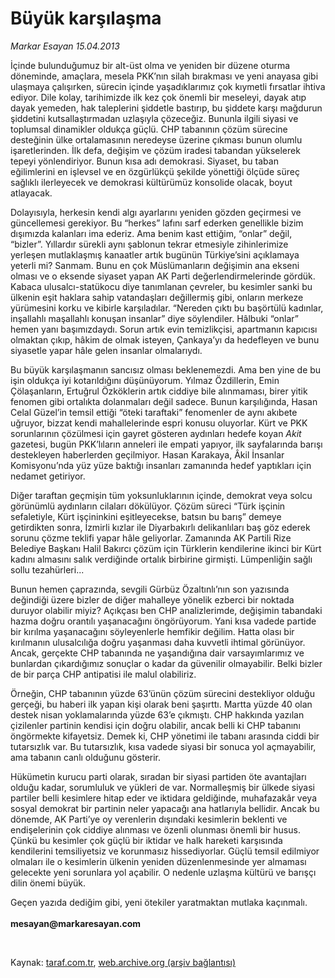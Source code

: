 # Büyük karşılaşma

*Markar Esayan 15.04.2013*

<div class="yazi"><p>İçinde bulunduğumuz bir alt-üst olma ve yeniden bir düzene oturma döneminde, amaçlara, mesela PKK’nın silah bırakması ve yeni anayasa gibi ulaşmaya çalışırken, sürecin içinde yaşadıklarımız çok kıymetli fırsatlar ihtiva ediyor. Dile kolay, tarihimizde ilk kez çok önemli bir meseleyi, dayak atıp dayak yemeden, hak taleplerini şiddetle bastırıp, bu şiddete karşı mağdurun şiddetini kutsallaştırmadan uzlaşıyla çözeceğiz. Bununla ilgili siyasi ve toplumsal dinamikler oldukça güçlü. CHP tabanının çözüm sürecine desteğinin ülke ortalamasının neredeyse üzerine çıkması bunun olumlu işaretlerinden. İlk defa, değişim ve çözüm iradesi tabandan yükselerek tepeyi yönlendiriyor. Bunun kısa adı demokrasi. Siyaset, bu taban eğilimlerini en işlevsel ve en özgürlükçü şekilde yönettiği ölçüde süreç sağlıklı ilerleyecek ve demokrasi kültürümüz konsolide olacak, boyut atlayacak.</p>
<p>Dolayısıyla, herkesin kendi algı ayarlarını yeniden gözden geçirmesi ve güncellemesi gerekiyor. Bu “herkes” lafını sarf ederken genellikle bizim dışımızda kalanları ima ederiz. Ama benim kast ettiğim, “onlar” değil, “bizler”. Yıllardır sürekli aynı şablonun tekrar etmesiyle zihinlerimize yerleşen mutlaklaşmış kanaatler artık bugünün Türkiye’sini açıklamaya yeterli mi? Sanmam. Bunu en çok Müslümanların değişimin ana ekseni olması ve o eksende siyaset yapan AK Parti değerlendirmelerinde gördük. Kabaca ulusalcı-statükocu diye tanımlanan çevreler, bu kesimler sanki bu ülkenin eşit haklara sahip vatandaşları değillermiş gibi, onların merkeze yürümesini korku ve kibirle karşıladılar. “Nereden çıktı bu başörtülü kadınlar, inşallahlı maşallahlı konuşan insanlar” diye söylendiler. Hâlbuki “onlar” hemen yanı başımızdaydı. Sorun artık evin temizlikçisi, apartmanın kapıcısı olmaktan çıkıp, hâkim de olmak isteyen, Çankaya’yı da hedefleyen ve bunu siyasetle yapar hâle gelen insanlar olmalarıydı.</p>
<p>Bu büyük karşılaşmanın sancısız olması beklenemezdi. Ama ben yine de bu işin oldukça iyi kotarıldığını düşünüyorum. Yılmaz Özdillerin, Emin Çölaşanların, Ertuğrul Özköklerin artık ciddiye bile alınmaması, birer yitik fenomen gibi ortalıkta dolanmaları değil sadece. Bunun karşılığında, Hasan Celal Güzel’in temsil ettiği “öteki taraftaki” fenomenler de aynı akıbete uğruyor, bizzat kendi mahallelerinde espri konusu oluyorlar. Kürt ve PKK sorunlarının çözülmesi için gayret gösteren aydınları hedefe koyan <i>Akit</i> gazetesi, bugün PKK’lıların anneleri ile empati yapıyor, ilk sayfalarında barışı destekleyen haberlerden geçilmiyor. Hasan Karakaya, Âkil İnsanlar Komisyonu’nda yüz yüze baktığı insanları zamanında hedef yaptıkları için nedamet getiriyor.</p>
<p>Diğer taraftan geçmişin tüm yoksunluklarının içinde, demokrat veya solcu görünümlü aydınların cilaları dökülüyor. Çözüm süreci “Türk işçinin sefaletiyle, Kürt işçininkini eşitleyecekse, batsın bu barış” demeye getirdikten sonra, İzmirli kızlar ile Diyarbakırlı delikanlıları baş göz ederek sorunu çözme teklifi yapar hâle geliyorlar. Zamanında AK Partili Rize Belediye Başkanı Halil Bakırcı çözüm için Türklerin kendilerine ikinci bir Kürt kadını almasını salık verdiğinde ortalık birbirine girmişti. Lümpenliğin sağlı sollu tezahürleri...</p>
<p>Bunun hemen çaprazında, sevgili Gürbüz Özaltınlı’nın son yazısında değindiği üzere bizler de diğer mahalleye yönelik ezberci bir noktada duruyor olabilir miyiz? Açıkçası ben CHP analizlerimde, değişimin tabandaki hazma doğru orantılı yaşanacağını öngörüyorum. Yani kısa vadede partide bir kırılma yaşanacağını söyleyenlerle hemfikir değilim. Hatta olası bir kırılmanın ulusalcılığa doğru yaşanması daha kuvvetli ihtimal görünüyor. Ancak, gerçekte CHP tabanında ne yaşandığına dair varsayımlarımız ve bunlardan çıkardığımız sonuçlar o kadar da güvenilir olmayabilir. Belki bizler de bir parça CHP antipatisi ile malul olabiliriz. </p>
<p>Örneğin, CHP tabanının yüzde 63’ünün çözüm sürecini destekliyor olduğu gerçeği, bu haberi ilk yapan kişi olarak beni şaşırttı. Martta yüzde 40 olan destek nisan yoklamalarında yüzde 63’e çıkmıştı. CHP hakkında yazılan çizilenler partinin kendisi için doğru olabilir, ancak belli ki CHP tabanını öngörmekte kifayetsiz. Demek ki, CHP yönetimi ile tabanı arasında ciddi bir tutarsızlık var. Bu tutarsızlık, kısa vadede siyasi bir sonuca yol açmayabilir, ama tabanın canlı olduğunu gösterir.</p>
<p>Hükümetin kurucu parti olarak, sıradan bir siyasi partiden öte avantajları olduğu kadar, sorumluluk ve yükleri de var. Normalleşmiş bir ülkede siyasi partiler belli kesimlere hitap eder ve iktidara geldiğinde, muhafazakâr veya sosyal demokrat bir partinin neler yapacağı ana hatlarıyla bellidir. Ancak bu dönemde, AK Parti’ye oy verenlerin dışındaki kesimlerin beklenti ve endişelerinin çok ciddiye alınması ve özenli olunması önemli bir husus. Çünkü bu kesimler çok güçlü bir iktidar ve halk hareketi karşısında kendilerini temsiliyetsiz ve korunmasız hissediyorlar. Güçlü temsil edilmiyor olmaları ile o kesimlerin ülkenin yeniden düzenlenmesinde yer almaması gelecekte yeni sorunlara yol açabilir. O nedenle uzlaşma kültürü ve barışçı dilin önemi büyük.</p>
<p>Geçen yazıda dediğim gibi, yeni ötekiler yaratmaktan mutlaka kaçınmalı.<br/><br/><b>mesayan@markaresayan.com</b></p>
<p> </p>
</div>

Kaynak: [taraf.com.tr](http://www.taraf.com.tr/markar-esayan/makale-buyuk-karsilasma.htm), [web.archive.org (arşiv bağlantısı)](http://web.archive.org/web/20131107141651/http://www.taraf.com.tr/markar-esayan/makale-buyuk-karsilasma.htm)
